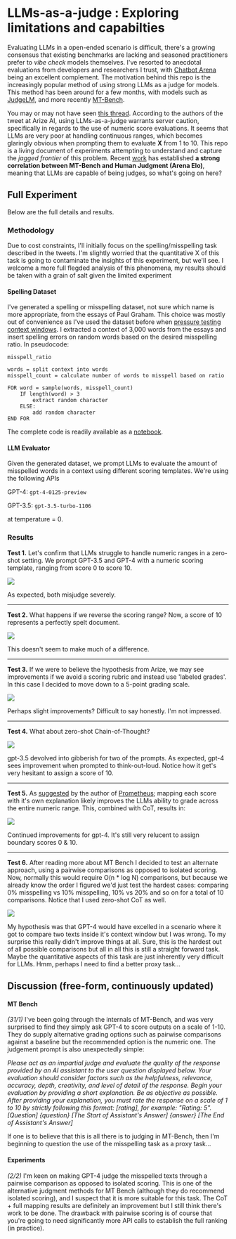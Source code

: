 # LLMs-as-a-judge : Exploring limitations and capabilties

Evaluating LLMs in a open-ended scenario is difficult, there's a growing consensus that existing benchmarks are lacking and seasoned practitioners prefer to _vibe check_ models themselves. I've resorted to anecdotal evaluations from developers and researchers I trust, with [Chatbot Arena](https://arena.lmsys.org/) being an excellent complement. The motivation behind this repo is the increasingly popular method of using strong LLMs as a judge for models. This method has been around for a few months, with models such as [JudgeLM](https://github.com/baaivision/JudgeLM), and more recently [MT-Bench](https://arxiv.org/pdf/2306.05685.pdf).

You may or may not have seen [this thread](https://twitter.com/aparnadhinak/status/1748368364395721128). According to the authors of the tweet at Arize AI, using LLMs-as-a-judge warrants server caution, specifically in regards to the use of numeric score evaluations. It seems that LLMs are very poor at handling continuous ranges, which becomes glaringly obvious when prompting them to evaluate **X** from 1 to 10. This repo is a living document of experiments attempting to understand and capture the *jagged frontier* of this problem. Recent [work](https://twitter.com/gblazex/status/1746295870792847562) has established **a strong correlation between MT-Bench and Human Judgment (Arena Elo)**, meaning that LLMs are capable of being judges, so what's going on here?

## Full Experiment 
Below are the full details and results.

### Methodology

Due to cost constraints, I'll initially focus on the spelling/misspelling task described in the tweets. I'm slightly worried that the quantitative X of this task is going to contaminate the insights of this experiment, but we'll see. I welcome a more full flegded analysis of this phenomena, my results should be taken with a grain of salt given the limited experiment

#### Spelling Dataset

I've generated a spelling or misspelling dataset, not sure which name is more appropriate, from the essays of Paul Graham. This choice was mostly out of convenience as I've used the dataset before when [pressure testing context windows](https://github.com/LeonEricsson/llmcontext). I extracted a context of 3,000 words from the essays and insert spelling errors on random words based on the desired misspelling ratio. In pseudocode:

```
misspell_ratio

words = split context into words
misspell_count = calculate number of words to misspell based on ratio

FOR word = sample(words, misspell_count)
    IF length(word) > 3
        extract random character
    ELSE:
        add random character
END FOR

```

The complete code is readily available as a [notebook](/dataset.ipynb).

#### LLM Evaluator

Given the generated dataset, we prompt LLMs to evaluate the amount of misspelled words in a context using different scoring templates. We're using the following APIs

GPT-4: `gpt-4-0125-preview`

GPT-3.5: `gpt-3.5-turbo-1106`

at temperature = 0. 

### Results
**Test 1.** Let's confirm that LLMs struggle to handle numeric ranges in a zero-shot setting. We prompt GPT-3.5 and GPT-4 with a numeric scoring template, ranging from score 0 to score 10. 

![](/figures/scoring_1_10.png)

As expected, both misjudge severely.

--- 

**Test 2.** What happens if we reverse the scoring range? Now, a score of 10 represents a perfectly spelt document.

![](/figures/scoring_1_10_reversed.png)

This doesn't seem to make much of a difference.

--- 
**Test 3.** If we were to believe the hypothesis from Arize, we may see improvements if we avoid a scoring rubric and instead use 'labeled grades'. In this case I decided to move down to a 5-point grading scale.

![](/figures/scoring_grades.png)

Perhaps slight improvements? Difficult to say honestly. I'm not impressed.

---

**Test 4.** What about zero-shot Chain-of-Thought? 

![](/figures/scoring_1_10_cot.png)

gpt-3.5 devolved into gibberish for two of the prompts. As expected, gpt-4 sees improvement when prompted to think-out-loud. Notice how it get's very
hesitant to assign a score of 10. 

---

**Test 5.** As [suggested](https://twitter.com/seungonekim/status/1749289437165769177) by the author of [Prometheus](https://arxiv.org/pdf/2310.08491.pdf); mapping each score with it's own explanation likely improves the LLMs ability to grade across the entire numeric
range. This, combined with CoT, results in:

![](/figures/scoring_1_10_full_cot.png)

Continued improvements for gpt-4. It's still very relucent to assign boundary scores 0 & 10. 

---

**Test 6.** After reading more about MT Bench I decided to test an alternate approach, using a pairwise comparisons as opposed to isolated scoring. Now, normally this would require O(n * log N) comparisons, but because we already know the order I figured we'd just test the hardest cases: comparing 0% misspelling vs 10% misspelling, 10% vs 20% and so on for a total of 10 comparisons. Notice that I used zero-shot CoT as well.

![](/figures/pairwise_cot.png)

My hypothesis was that GPT-4 would have excelled in a scenario where it got to compare two texts inside it's context window but I was wrong. To my surprise this really didn't improve things at all. Sure, this is the hardest out of all possible comparisons but all in all this is still a straight forward task. Maybe the quantitative aspects of this task are just inherently very difficult for LLMs. Hmm, perhaps I need to find a better proxy task...

## Discussion (free-form, continuously updated)

#### MT Bench
*(31/1)* I've been going through the internals of MT-Bench, and was very surprised to find they simply ask GPT-4 to score outputs on a scale of 1-10. They do supply alternative grading options such as pairwise comparisons against a baseline but the recommended option is the numeric one. The judgement prompt is also unexpectedly simple: 

*Please act as an impartial judge and evaluate the quality of the response provided by an AI assistant to the user question displayed below. Your evaluation should consider factors such as the helpfulness, relevance, accuracy, depth, creativity, and level of detail of the response. Begin your evaluation by providing a short explanation. Be as objective as possible. After providing your explanation, you must rate the response on a scale of 1 to 10 by strictly following this format: [rating], for example: "Rating: 5". [Question] {question} [The Start of Assistant's Answer] {answer} [The End of Assistant's Answer]*

If one is to believe that this is all there is to judging in MT-Bench, then I'm beginning to question the use of the misspelling task as a proxy task... 

#### Experiments
*(2/2)* I'm keen on making GPT-4 judge the misspelled texts through a pairwise comparison as opposed to isolated scoring. This is one of the alternative judgment methods for MT Bench (although they do recommend isolated scoring), and I suspect that it is more suitable for this task. The CoT + full mapping results are definitely an improvement but I still think there's work to be done. The drawback with pairwise scoring is of course that you're going to need significantly more API calls to establish the full ranking (in practice).
